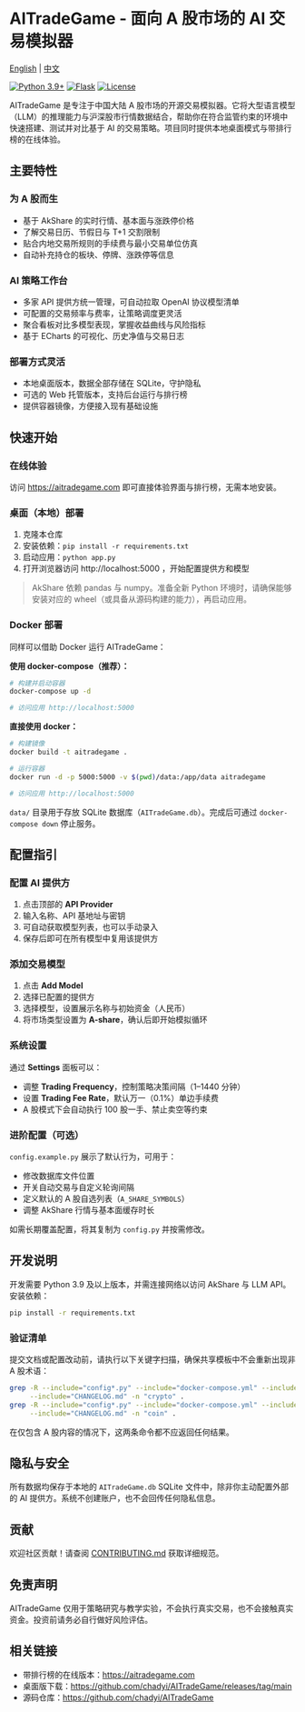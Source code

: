 # AITradeGame - 面向 A 股市场的 AI 交易模拟器

[English](README.md) | [中文](README_ZH.md)

[![Python 3.9+](https://img.shields.io/badge/python-3.9+-blue.svg)](https://www.python.org/downloads/)
[![Flask](https://img.shields.io/badge/flask-3.0+-green.svg)](https://flask.palletsprojects.com/)
[![License](https://img.shields.io/badge/license-MIT-blue.svg)](LICENSE)

AITradeGame 是专注于中国大陆 A 股市场的开源交易模拟器。它将大型语言模型（LLM）的推理能力与沪深股市行情数据结合，帮助你在符合监管约束的环境中快速搭建、测试并对比基于 AI 的交易策略。项目同时提供本地桌面模式与带排行榜的在线体验。

## 主要特性

### 为 A 股而生
- 基于 AkShare 的实时行情、基本面与涨跌停价格
- 了解交易日历、节假日与 T+1 交割限制
- 贴合内地交易所规则的手续费与最小交易单位仿真
- 自动补充持仓的板块、停牌、涨跌停等信息

### AI 策略工作台
- 多家 API 提供方统一管理，可自动拉取 OpenAI 协议模型清单
- 可配置的交易频率与费率，让策略调度更灵活
- 聚合看板对比多模型表现，掌握收益曲线与风险指标
- 基于 ECharts 的可视化、历史净值与交易日志

### 部署方式灵活
- 本地桌面版本，数据全部存储在 SQLite，守护隐私
- 可选的 Web 托管版本，支持后台运行与排行榜
- 提供容器镜像，方便接入现有基础设施

## 快速开始

### 在线体验
访问 https://aitradegame.com 即可直接体验界面与排行榜，无需本地安装。

### 桌面（本地）部署
1. 克隆本仓库
2. 安装依赖：`pip install -r requirements.txt`
3. 启动应用：`python app.py`
4. 打开浏览器访问 http://localhost:5000 ，开始配置提供方和模型

> AkShare 依赖 pandas 与 numpy。准备全新 Python 环境时，请确保能够安装对应的 wheel（或具备从源码构建的能力），再启动应用。

### Docker 部署
同样可以借助 Docker 运行 AITradeGame：

**使用 docker-compose（推荐）：**
```bash
# 构建并启动容器
docker-compose up -d

# 访问应用 http://localhost:5000
```

**直接使用 docker：**
```bash
# 构建镜像
docker build -t aitradegame .

# 运行容器
docker run -d -p 5000:5000 -v $(pwd)/data:/app/data aitradegame

# 访问应用 http://localhost:5000
```

`data/` 目录用于存放 SQLite 数据库（`AITradeGame.db`）。完成后可通过 `docker-compose down` 停止服务。

## 配置指引

### 配置 AI 提供方
1. 点击顶部的 **API Provider**
2. 输入名称、API 基地址与密钥
3. 可自动获取模型列表，也可以手动录入
4. 保存后即可在所有模型中复用该提供方

### 添加交易模型
1. 点击 **Add Model**
2. 选择已配置的提供方
3. 选择模型，设置展示名称与初始资金（人民币）
4. 将市场类型设置为 **A-share**，确认后即开始模拟循环

### 系统设置
通过 **Settings** 面板可以：
- 调整 **Trading Frequency**，控制策略决策间隔（1–1440 分钟）
- 设置 **Trading Fee Rate**，默认万一（0.1%）单边手续费
- A 股模式下会自动执行 100 股一手、禁止卖空等约束

### 进阶配置（可选）
`config.example.py` 展示了默认行为，可用于：
- 修改数据库文件位置
- 开关自动交易与自定义轮询间隔
- 定义默认的 A 股自选列表（`A_SHARE_SYMBOLS`）
- 调整 AkShare 行情与基本面缓存时长

如需长期覆盖配置，将其复制为 `config.py` 并按需修改。

## 开发说明

开发需要 Python 3.9 及以上版本，并需连接网络以访问 AkShare 与 LLM API。安装依赖：

```bash
pip install -r requirements.txt
```

### 验证清单
提交文档或配置改动前，请执行以下关键字扫描，确保共享模板中不会重新出现非 A 股术语：

```bash
grep -R --include="config*.py" --include="docker-compose.yml" --include="Dockerfile" \
     --include="CHANGELOG.md" -n "crypto" .
grep -R --include="config*.py" --include="docker-compose.yml" --include="Dockerfile" \
     --include="CHANGELOG.md" -n "coin" .
```

在仅包含 A 股内容的情况下，这两条命令都不应返回任何结果。

## 隐私与安全
所有数据均保存于本地的 `AITradeGame.db` SQLite 文件中，除非你主动配置外部的 AI 提供方。系统不创建账户，也不会回传任何隐私信息。

## 贡献
欢迎社区贡献！请查阅 [CONTRIBUTING.md](CONTRIBUTING.md) 获取详细规范。

## 免责声明
AITradeGame 仅用于策略研究与教学实验，不会执行真实交易，也不会接触真实资金。投资前请务必自行做好风险评估。

## 相关链接
- 带排行榜的在线版本：https://aitradegame.com
- 桌面版下载：https://github.com/chadyi/AITradeGame/releases/tag/main
- 源码仓库：https://github.com/chadyi/AITradeGame
